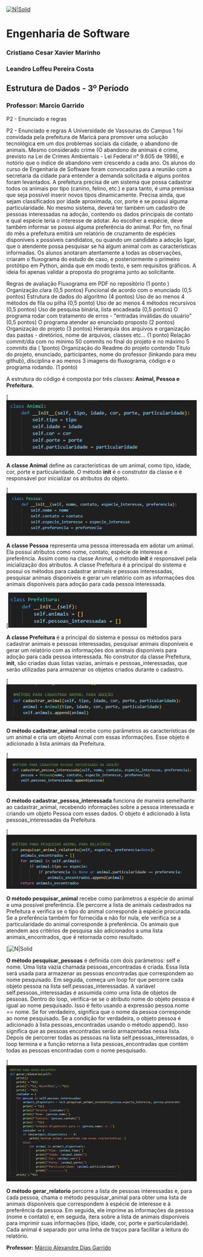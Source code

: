 [![N|Solid](https://universidadedevassouras.edu.br/wp-content/uploads/2022/03/campus_marica.png)](https://universidadedevassouras.edu.br/campus-marica/)

# Engenharia de Software
### Cristiano Cesar Xavier Marinho
### Leandro Loffeu Pereira Costa
## Estrutura de Dados - 3º Período
### Professor: Marcio Garrido

P2 - Enunciado e regras

P2 - Enunciado e regras
A Universidade de Vassouras do Campus 1 foi convidada pela prefeitura de Maricá para promover uma solução tecnológica em um dos problemas sociais da cidade, o abandono de animais. Mesmo considerado crime (O abandono de animais é crime, previsto na Lei de Crimes Ambientais - Lei Federal n° 9.605 de 1998), e notório que o índice de abandono vem crescendo a cada ano.
Os alunos do curso de Engenharia de Software foram convocados para a reunião com a secretaria da cidade para entender a demanda solicitada e alguns pontos foram levantados.
A prefeitura precisa de um sistema que possa cadastrar todos os animais por tipo (canino, felino, etc.) e para tanto, é uma premissa que seja possível inserir novos tipos dinamicamente. Precisa ainda, que sejam classificados por idade aproximada, cor, porte e se possui alguma particularidade. No mesmo sistema, deverá ter também um cadastro de pessoas interessadas na adoção, contendo os dados principais de contato e qual espécie teria o interesse de adotar. Ao escolher a espécie, deve também informar se possui alguma preferência do animal. Por fim, no final do mês a prefeitura emitirá um relatório de cruzamento de espécies disponíveis x possíveis candidatos, ou quando um candidato a adoção ligar, que o atendente possa pesquisar se há algum animal com as características informadas.
Os alunos anotaram atentamente a todas as observações, criaram o fluxograma do estudo de caso, e posteriormente o primeiro protótipo em Python, ainda que em modo texto, e sem requisitos gráficos. A ideia foi apenas validar a proposta do programa junto ao solicitante.


Regras de avaliação
Fluxograma em PDF no repositório (1 ponto )
Organização clara (0,5 pontos)
Funcional de acordo com o enunciado (0,5 pontos)
Estrutura de dados do algoritmo (4 pontos)
Uso de ao menos 4 métodos de fila ou pilha (0,5 ponto)
Uso de ao menos 4 métodos recursivos (0,5 pontos)
Uso de pesquisa binária, lista encadeada (0,5 pontos)
O programa rodar com tratamento de erros - "entradas inválidas do usuário" (0,5 pontos)
O programa atender ao enunciado proposto (2 pontos)
Organização do projeto (3 pontos)
Hierarquia dos arquivos e organização das pastas - diretórios, nome de arquivos, classes etc... (1 ponto)
Relação commit/dia com no mínimo 50 commits no final do projeto e no máximo 5 commits dia ( 1ponto)
Organização do Readme do projeto contendo Título do projeto, enunciado, participantes, nome do professor (linkando para meu github), disciplina e ao menos 3 imagens do fluxograma, código e o programa rodando. (1 ponto)




A estrutura do código é composta por três classes: __Animal, Pessoa e Prefeitura.__



[![N|Solid](https://github.com/Cristianocxm/Projeto-P2-Estrutura-de-Dados/blob/main/Imagens/ClasseAnimal.PNG)

__A classe Animal__ define as características de um animal, como tipo, idade, cor, porte e particularidade. O método __init__ é o construtor da classe e é responsável por inicializar os atributos do objeto.




[![N|Solid](https://github.com/Cristianocxm/Projeto-P2-Estrutura-de-Dados/blob/main/Imagens/ClassePessoa.PNG)

__A classe Pessoa__ representa uma pessoa interessada em adotar um animal. Ela possui atributos como nome, contato, espécie de interesse e preferência. Assim como na classe Animal, o método __init__ é responsável pela inicialização dos atributos. A classe Prefeitura é a principal do sistema e possui os métodos para cadastrar animais e pessoas interessadas, pesquisar animais disponíveis e gerar um relatório com as informações dos animais disponíveis para adoção para cada pessoa interessada.


[![N|Solid](https://github.com/Cristianocxm/Projeto-P2-Estrutura-de-Dados/blob/main/Imagens/ClassePrefeitura.PNG)

__A classe Prefeitura__ é a principal do sistema e possui os métodos para cadastrar animais e pessoas interessadas, pesquisar animais disponíveis e gerar um relatório com as informações dos animais disponíveis para adoção para cada pessoa interessada. No construtor da classe Prefeitura, __init__, são criadas duas listas vazias, animais e pessoas_interessadas, que serão utilizadas para armazenar os objetos criados durante o cadastro.


[![N|Solid](https://github.com/Cristianocxm/Projeto-P2-Estrutura-de-Dados/blob/main/Imagens/MetodoCadastrarAnimal.PNG)

__O método cadastrar_animal__ recebe como parâmetros as características de um animal e cria um objeto Animal com essas informações. Esse objeto é adicionado à lista animais da Prefeitura.


[![N|Solid](https://github.com/Cristianocxm/Projeto-P2-Estrutura-de-Dados/blob/main/Imagens/MetodoCadastrarPessoa.PNG)

__O método cadastrar_pessoa_interessada__ funciona de maneira semelhante ao cadastrar_animal, recebendo informações sobre a pessoa interessada e criando um objeto Pessoa com esses dados. O objeto é adicionado à lista pessoas_interessadas da Prefeitura.

[![N|Solid](https://github.com/Cristianocxm/Projeto-P2-Estrutura-de-Dados/blob/main/Imagens/MetodoPesquisarAnimal.PNG)

__O método pesquisar_animal__ recebe como parâmetros a espécie do animal e uma possível preferência. Ele percorre a lista de animais cadastrados na Prefeitura e verifica se o tipo do animal corresponde à espécie procurada. Se a preferência também for fornecida e não for nula, ele verifica se a particularidade do animal corresponde à preferência. Os animais que atendem aos critérios de pesquisa são adicionados a uma lista animais_encontrados, que é retornada como resultado.

[![N|Solid](https://github.com/Cristianocxm/Projeto-P2-Estrutura-de-Dados/blob/main/Imagens/M%C3%A9todoPesquisarPessoa.PNG)

__O método pesquisar_pessoas__ é definida com dois parâmetros: self e nome. Uma lista vazia chamada pessoas_encontradas é criada. Essa lista será usada para armazenar as pessoas encontradas que correspondem ao nome pesquisado. Em seguida, começa um loop for que percorre cada objeto pessoa na lista self.pessoas_interessadas. A variável self.pessoas_interessadas é assumida como uma lista de objetos de pessoas.
Dentro do loop, verifica-se se o atributo nome do objeto pessoa é igual ao nome pesquisado. Isso é feito usando a expressão pessoa.nome == nome. Se for verdadeiro, significa que o nome da pessoa corresponde ao nome pesquisado. Se a condição for verdadeira, o objeto pessoa é adicionado à lista pessoas_encontradas usando o método append(). Isso significa que as pessoas encontradas serão armazenadas nessa lista. Depois de percorrer todas as pessoas na lista self.pessoas_interessadas, o loop termina e a função retorna a lista pessoas_encontradas que contém todas as pessoas encontradas com o nome pesquisado.


[![N|Solid](https://github.com/Cristianocxm/Projeto-P2-Estrutura-de-Dados/blob/main/Imagens/MetodoGerarRelatorio.PNG)

__O método gerar_relatorio__ percorre a lista de pessoas interessadas e, para cada pessoa, chama o método pesquisar_animal para obter uma lista de animais disponíveis que correspondem à espécie de interesse e à preferência da pessoa. Em seguida, ele imprime as informações da pessoa (nome e contato) e, em seguida, itera sobre a lista de animais disponíveis para imprimir suas informações (tipo, idade, cor, porte e particularidade). Cada animal é separado por uma linha de traços para facilitar a leitura do relatório.









**Professor:** [Márcio Alexandre Dias Garrido](https://github.com/marciogarridoLaCop)
